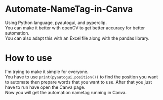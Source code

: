 # Automate-NameTag-in-Canva
Using Python language, pyautogui, and pyperclip.<br />
You can make it better with openCV to get better accuracy for better automation.<br />
You can also adapt this with an Excel file along with the pandas library.<br />
# How to use
I'm trying to make it simple for everyone.<br />
You have to use ```print(pyautogui.position())``` to find the position you want to automate then prepare words that you want to use. After that you just have to run have open the Canva page.<br />
Now you will get the automation nametag running in Canva.
